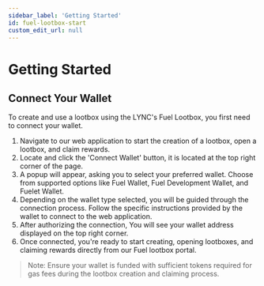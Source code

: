 ```yaml
---
sidebar_label: 'Getting Started'
id: fuel-lootbox-start
custom_edit_url: null
---
```


# Getting Started

## Connect Your Wallet
To create and use a lootbox using the LYNC's Fuel Lootbox, you first need to connect your wallet.

1. Navigate to our web application to start the creation of a lootbox, open a lootbox, and claim rewards.
2. Locate and click the 'Connect Wallet' button, it is located at the top right corner of the page.
3. A popup will appear, asking you to select your preferred wallet. Choose from supported options like Fuel Wallet, Fuel Development Wallet, and Fuelet Wallet.
4. Depending on the wallet type selected, you will be guided through the connection process. Follow the specific instructions provided by the wallet to connect to the web application.
5. After authorizing the connection, You will see your wallet address displayed on the top right corner.
6. Once connected, you're ready to start creating, opening lootboxes, and claiming rewards directly from our Fuel lootbox portal.

>Note: Ensure your wallet is funded with sufficient tokens required for gas fees during the lootbox creation and claiming process.